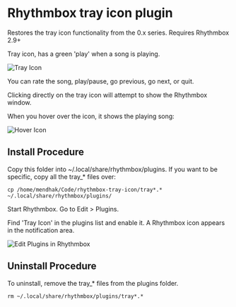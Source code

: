 Rhythmbox tray icon plugin
==========================

Restores the tray icon functionality from the 0.x series. Requires Rhythmbox 2.9+

Tray icon, has a green 'play' when a song is playing.

![Tray Icon](http://farm8.staticflickr.com/7232/7219610460_327356b800_o.png)

You can rate the song, play/pause, go previous, go next, or quit.

Clicking directly on the tray icon will attempt to show the Rhythmbox window.

When you hover over the icon, it shows the playing song:

![Hover Icon](http://farm8.staticflickr.com/7102/7219610526_a2cd6e9f18_o.png)


Install Procedure
-----------------
Copy this folder into ~/.local/share/rhythmbox/plugins.  If you want to be specific, copy all the tray_* files over:

    cp /home/mendhak/Code/rhythmbox-tray-icon/tray*.* ~/.local/share/rhythmbox/plugins/

Start Rhythmbox.  Go to Edit > Plugins.

Find 'Tray Icon' in the plugins list and enable it.  A Rhythmbox icon appears in the notification area.

![Edit Plugins in Rhythmbox](http://farm6.staticflickr.com/5197/7219640336_a97b998f63_o.png)


Uninstall Procedure
-----------------

To uninstall, remove the tray_* files from the plugins folder.

    rm ~/.local/share/rhythmbox/plugins/tray*.*


